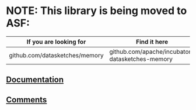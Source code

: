 # NOTE: This library is being moved to ASF:

|If you are looking for         | Find it here |
|-------------------------------|--------------|
|github.com/datasketches/memory | github.com/apache/incubator-datasketches-memory |



## [Documentation](https://datasketches.github.io)


## [Comments](https://groups.google.com/forum/#!forum/sketches-user)
